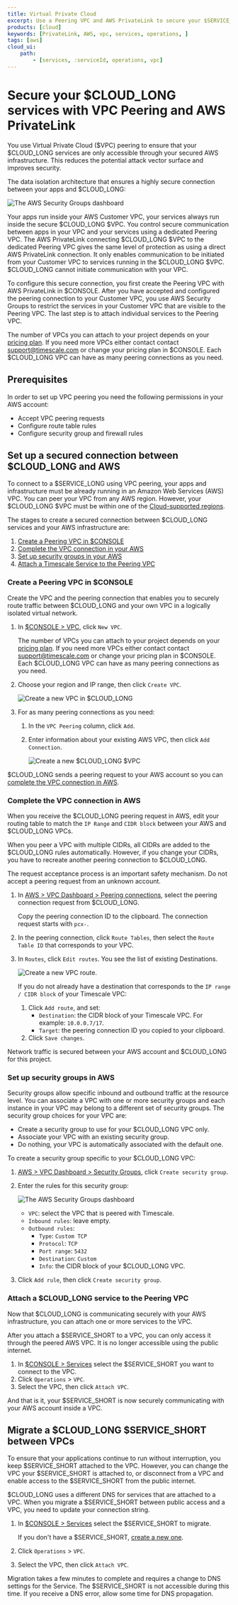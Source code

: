```yaml
---
title: Virtual Private Cloud
excerpt: Use a Peering VPC and AWS PrivateLink to secure your $SERVICE_LONG
products: [cloud]
keywords: [PrivateLink, AWS, vpc, services, operations, ]
tags: [aws]
cloud_ui:
    path:
        - [services, :serviceId, operations, vpc]
---
```


# Secure your $CLOUD_LONG services with VPC Peering and AWS PrivateLink

You use Virtual Private Cloud ($VPC) peering to ensure that your $CLOUD_LONG services are 
only accessible through your secured AWS infrastructure. This reduces the potential 
attack vector surface and improves security.

The data isolation architecture that ensures a highly secure connection between your apps and 
$CLOUD_LONG:

<img class="main-content__illustration"
src="https://assets.timescale.com/docs/images/tsc-vpc-architecture.svg"
alt="The AWS Security Groups dashboard"/>

Your apps run inside your AWS Customer VPC, your services always run 
inside the secure $CLOUD_LONG $VPC. You control secure communication between apps in
your VPC and your services using a dedicated Peering VPC. The AWS PrivateLink connecting
$CLOUD_LONG $VPC to the dedicated Peering VPC gives the same level of protection as using a direct 
AWS PrivateLink connection. It only enables communication to be initiated from your Customer VPC 
to services running in the $CLOUD_LONG $VPC. $CLOUD_LONG cannot initiate communication with your VPC.

To configure this secure connection, you first create the Peering VPC with 
AWS PrivateLink in $CONSOLE. After you have accepted and configured the 
peering connection to your Customer VPC, you use AWS Security Groups to 
restrict the services in your Customer VPC that are visible to the Peering VPC.
The last step is to attach individual services to the Peering VPC. 

The number of VPCs you can attach to your project depends on your [pricing plan][pricing-plans]. If you 
need more VPCs either contact contact [support@timescale.com](mailto:support@timescale.com) or change your
pricing plan in $CONSOLE. Each $CLOUD_LONG VPC can have as many peering connections as you need.

## Prerequisites

In order to set up VPC peering you need the following permissions in your AWS account:

*   Accept VPC peering requests
*   Configure route table rules
*   Configure security group and firewall rules

## Set up a secured connection between $CLOUD_LONG and AWS

To connect to a $SERVICE_LONG using VPC peering, your apps and infrastructure must be already
running in an Amazon Web Services (AWS) VPC. You can peer your VPC from any AWS region.
However, your $CLOUD_LONG $VPC must be within one of the [Cloud-supported regions][tsc-regions].

The stages to create a secured connection between $CLOUD_LONG services and your AWS infrastructure are:

1. [Create a Peering VPC in $CONSOLE][aws-vpc-setup-vpc]
1. [Complete the VPC connection in your AWS][aws-vpc-complete]
1. [Set up security groups in your AWS][aws-vpc-security-groups]
1. [Attach a Timescale Service to the Peering VPC][aws-vpc-connect-vpcs]

### Create a Peering VPC in $CONSOLE

Create the VPC and the peering connection that enables you to securely route traffic 
between $CLOUD_LONG and your own VPC in a logically isolated virtual network.

<Procedure>

1.  In [$CONSOLE > VPC][console-vpc], click `New VPC`.

    The number of VPCs you can attach to your project depends on your [pricing plan][pricing-plans]. If you
    need more VPCs either contact contact [support@timescale.com](mailto:support@timescale.com) or change 
    your pricing plan in $CONSOLE. Each $CLOUD_LONG VPC can have as many peering connections as you need.

1.  Choose your region and IP range, then click `Create VPC`. 

    ![Create a new VPC in $CLOUD_LONG](https://assets.timescale.com/docs/images/tsc-vpc-create.png)

1.  For as many peering connections as you need:

    1. In the `VPC Peering` column, click `Add`.
    2. Enter information about your existing AWS VPC, then click `Add Connection`.

       ![Create a new $CLOUD_LONG $VPC](https://assets.timescale.com/docs/images/tsc-vpc-add-peering.png)

$CLOUD_LONG sends a peering request to your AWS account so you can 
[complete the VPC connection in AWS][aws-vpc-complete].
</Procedure>


### Complete the VPC connection in AWS
 
When you receive the $CLOUD_LONG peering request in AWS, edit your routing table to match 
the `IP Range` and `CIDR block` between your AWS and $CLOUD_LONG VPCs.

When you peer a VPC with multiple CIDRs, all CIDRs are added to the $CLOUD_LONG rules automatically.
However, if you change your CIDRs, you have to recreate another peering connection to $CLOUD_LONG. 

The request acceptance process is an important safety mechanism. Do not accept a
peering request from an unknown account.

<Procedure>

1. In [AWS > VPC Dashboard > Peering connections][aws-dashboard], select the peering connection 
    request from $CLOUD_LONG.

    Copy the peering connection ID to the clipboard. The connection request starts with `pcx-`.
 
1. In the peering connection, click  `Route Tables`, then select the `Route Table ID`
    that corresponds to your VPC.
1.  In `Routes`, click `Edit routes`. You see the list of existing Destinations.

    ![Create a new VPC route](https://assets.timescale.com/docs/images/tsc-vpc-add-route.png).

    If you do not already have a destination that corresponds to the `IP range / CIDR block` of 
    your Timescale VPC: 

    1.  Click `Add route`, and set:
        * `Destination`: the CIDR block of your Timescale VPC. For example: `10.0.0.7/17`.
        * `Target`: the peering connection ID you copied to your clipboard.
    2.  Click `Save changes`.

Network traffic is secured between your AWS account and $CLOUD_LONG for this project. 
</Procedure>

### Set up security groups in AWS

Security groups allow specific inbound and outbound traffic at the resource level. 
You can associate a VPC with one or more security groups and each instance in your 
VPC may belong to a different set of security groups. The security group choices 
for your VPC are:

* Create a security group to use for your $CLOUD_LONG VPC only.
* Associate your VPC with an existing security group.
* Do nothing, your VPC is automatically associated with the default one.

<Procedure>

To create a security group specific to your $CLOUD_LONG VPC:

1. [AWS > VPC Dashboard > Security Groups][aws-security-groups], click `Create security group`.

1. Enter the rules for this security group:

   <img class="main-content__illustration"
   src="https://assets.timescale.com/docs/images/aws-vpc-securitygroup.webp"
   alt="The AWS Security Groups dashboard"/>

    *  `VPC`: select the VPC that is peered with Timescale.
    *  `Inbound rules`: leave empty.
    *  `Outbound rules`:
       * `Type`: `Custom TCP`
       * `Protocol`: `TCP`
       * `Port range`: `5432`
       * `Destination`: `Custom`
       * `Info`: the CIDR block of your $CLOUD_LONG VPC.
1.  Click `Add rule`, then click `Create security group`.

</Procedure>

### Attach a $CLOUD_LONG service to the Peering VPC

Now that $CLOUD_LONG is communicating securely with your AWS infrastructure, you can attach 
one or more services to the VPC. 

After you attach a $SERVICE_SHORT to a VPC, you can only access it through the peered
AWS VPC. It is no longer accessible using the public internet.


<Procedure>

1.  In [$CONSOLE > Services][console-services] select the $SERVICE_SHORT you want to
    connect to the VPC.
1. Click `Operations` > `VPC`.
1. Select the VPC, then click `Attach VPC`.

</Procedure>

And that is it, your $SERVICE_SHORT is now securely communicating with your AWS
account inside a VPC.

## Migrate a $CLOUD_LONG $SERVICE_SHORT between VPCs

To ensure that your applications continue to run without interruption, you keep
$SERVICE_SHORT attached to the VPC. However, you can change the VPC your
$SERVICE_SHORT is attached to, or disconnect from a VPC and enable access to the
$SERVICE_SHORT from the public internet.

<Highlight type="info">

$CLOUD_LONG uses a different DNS for services that are attached to a VPC.
When you migrate a $SERVICE_SHORT between public access and a VPC, you need
to update your connection string.

</Highlight>

<Procedure>

1. In [$CONSOLE > Services][console-services] select the $SERVICE_SHORT to migrate.

   If you don't have a $SERVICE_SHORT, [create a new one][create-service].
1. Click `Operations` > `VPC`.
1. Select the VPC, then click `Attach VPC`.

</Procedure>

Migration takes a few minutes to complete and requires a change to DNS settings for the
Service. The $SERVICE_SHORT is not accessible during this time. If you receive a DNS error, allow
some time for DNS propagation.

[aws-dashboard]: https://console.aws.amazon.com/vpc/home#PeeringConnections:
[aws-security-groups]: https://console.aws.amazon.com/vpcconsole/home#securityGroups:
[console-login]: https://console.cloud.timescale.com/
[console-vpc]: https://console.cloud.timescale.com/dashboard/vpc
[console-services]: https://console.cloud.timescale.com/dashboard/services
[timescale-support]: https://www.timescale.com/contact/
[tsc-regions]: /use-timescale/:currentVersion:/regions/


[aws-vpc-setup-vpc]: /use-timescale/:currentVersion:/vpc/#create-a-peering-vpc-in-timescale-console
[aws-vpc-complete]: /use-timescale/:currentVersion:/vpc/#complete-the-vpc-connection-in-aws
[aws-vpc-security-groups]: /use-timescale/:currentVersion:/vpc/#set-up-security-groups-in-aws
[aws-vpc-connect-vpcs]: /use-timescale/:currentVersion:/vpc/#attach-a-timescale-service-to-the-peering-vpc


[create-service]: /getting-started/:currentVersion:/services/#create-a-timescale-cloud-service
[pricing-plans]: /about/:currentVersion:/pricing-and-account-management/
